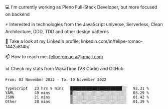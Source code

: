 💻 I'm currently working as Pleno Full-Stack Developer, but more focused on backend

⚡ Interested in technologies from the JavaScript universe, Serverless, Clean Architecture, DDD, TDD and other design patterns

👥 Take a look at my LinkedIn profile: linkedin.com/in/felipe-romao-1442a814b/

📫 How to reach me: feliperomao.a@gmail.com

📊 Check my stats from WakaTime (VS Code) and GitHub:

<!--START_SECTION:waka-->

```text
From: 03 November 2022 - To: 10 November 2022

TypeScript   23 hrs 9 mins   ███████████████████████░░   92.31 %
YAML         49 mins         ▓░░░░░░░░░░░░░░░░░░░░░░░░   03.29 %
JSON         21 mins         ▒░░░░░░░░░░░░░░░░░░░░░░░░   01.42 %
Other        20 mins         ▒░░░░░░░░░░░░░░░░░░░░░░░░   01.39 %
```

<!--END_SECTION:waka-->
